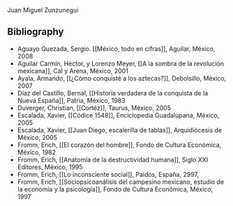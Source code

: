 Juan Miguel Zunzunegui

## Bibliography

- Aguayo Quezada, Sergio. [[México, todo en cifras]], Aguilar, México, 2008
- Aguilar Carmín, Héctor, y Lorenzo Meyer, [[A la sombra de la revolución mexicana]], Cal y Arena, México, 2001
- Ayala, Armando, [[¿Cómo conquisté a los aztecas?]], Debolsillo, México, 2007
- Díaz del Castillo, Bernal, [[Historia verdadera de la conquista de la Nueva España]], Patria, México, 1983
- Duverger, Christian, [[Cortéz]], Taurus, México, 2005
- Escalada, Xavier, [[Códice 1548]], Enciclopedia Guadalupana, México, 2005
- Escalada, Xavier, [[Juan Diego, escalerilla de tablas]], Arquidiócesis de México, 2005
- Fromm, Erich, [[El corazón del hombre]], Fondo de Cultura Económica, México, 1982
- Fromm, Erich, [[Anatomía de la destructividad humana]], Siglo XXI Editores, México, 1995
- Fromm, Erich, [[Lo inconsciente social]], Paidós, España, 2997,
- Fromm, Erich, [[Sociopsicoanálisis del campesino mexicano, estudio de la economía y la psicología]], Fondo de Cultura Económica, México, 1997
